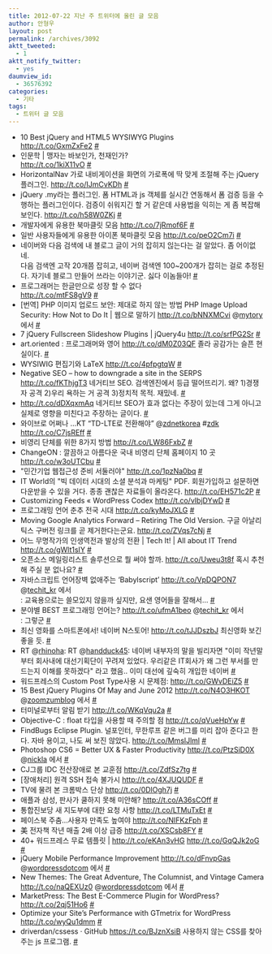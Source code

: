 ```yaml
---
title: 2012-07-22 지난 주 트위터에 올린 글 모음
author: 안형우
layout: post
permalink: /archives/3092
aktt_tweeted:
  - 1
aktt_notify_twitter:
  - yes
daumview_id:
  - 36576392
categories:
  - 기타
tags:
  - 트위터 글 모음
---
```

<ul class="aktt_tweet_digest">
  <li>
    10 Best jQuery and HTML5 WYSIWYG Plugins<br /> <a href="http://t.co/GxmZxFe2" rel="nofollow">http://t.co/GxmZxFe2</a> <a href="http://twitter.com/mytory/statuses/224720988598829056" class="aktt_tweet_time">#</a>
  </li>
  <li>
    인문학 | 맹자는 바보인가, 천재인가?<br /> <a href="http://t.co/1kiX11vO" rel="nofollow">http://t.co/1kiX11vO</a> <a href="http://twitter.com/mytory/statuses/224830079820247040" class="aktt_tweet_time">#</a>
  </li>
  <li>
    HorizontalNav 가로 내비게이션을 화면의 가로폭에 딱 맞게 조절해 주는 jQuery 플러그인. <a href="http://t.co/IJmCvKDh" rel="nofollow">http://t.co/IJmCvKDh</a> <a href="http://twitter.com/mytory/statuses/224857203939618816" class="aktt_tweet_time">#</a>
  </li>
  <li>
    jQuery .my라는 플러그인. 폼 HTML과 js 객체를 실시간 연동해서 폼 검증 등을 수행하는 플러그인이다. 검증이 쉬워지긴 할 거 같은데 사용법을 익히는 게 좀 복잡해 보인다. <a href="http://t.co/h58W0ZKj" rel="nofollow">http://t.co/h58W0ZKj</a> <a href="http://twitter.com/mytory/statuses/224860698776305664" class="aktt_tweet_time">#</a>
  </li>
  <li>
    개발자에게 유용한 북마클릿 모음 <a href="http://t.co/7jRmof6F" rel="nofollow">http://t.co/7jRmof6F</a> <a href="http://twitter.com/mytory/statuses/224886355057061889" class="aktt_tweet_time">#</a>
  </li>
  <li>
    일반 사용자들에게 유용한 아이폰 북마클릿 모음 <a href="http://t.co/peO2Cm7i" rel="nofollow">http://t.co/peO2Cm7i</a> <a href="http://twitter.com/mytory/statuses/224892630553722883" class="aktt_tweet_time">#</a>
  </li>
  <li>
    네이버와 다음 검색에 내 블로그 글이 거의 잡히지 읺는다는 걸 알았다. 좀 어이없네.<br /> 다음 검색엔 고작 20개쯤 잡히고, 네이버 검색엔 100~200개가 잡히는 걸로 추정된다. 자기네 블로그 만들어 쓰라는 이야기군. 싫다 이놈들아! <a href="http://twitter.com/mytory/statuses/224957526561669120" class="aktt_tweet_time">#</a>
  </li>
  <li>
    프로그래머는 한글만으로 성장 할 수 없다<br /> <a href="http://t.co/mtFS8gV9" rel="nofollow">http://t.co/mtFS8gV9</a> <a href="http://twitter.com/mytory/statuses/225044131460825089" class="aktt_tweet_time">#</a>
  </li>
  <li>
    [번역] PHP 이미지 업로드 보안: 제대로 하지 않는 방법 PHP Image Upload Security: How Not to Do It | 웹으로 말하기 <a href="http://t.co/bNNXMCvi" rel="nofollow">http://t.co/bNNXMCvi</a> @<a href="http://twitter.com/mytory" class="aktt_username">mytory</a> 에서 <a href="http://twitter.com/mytory/statuses/225047797525786624" class="aktt_tweet_time">#</a>
  </li>
  <li>
    7 jQuery Fullscreen Slideshow Plugins | jQuery4u <a href="http://t.co/srfPG2Sr" rel="nofollow">http://t.co/srfPG2Sr</a> <a href="http://twitter.com/mytory/statuses/225049878496161792" class="aktt_tweet_time">#</a>
  </li>
  <li>
    art.oriented : 프로그래머와 영어 <a href="http://t.co/dM0Z03QF" rel="nofollow">http://t.co/dM0Z03QF</a> 졸라 공감가는 슬픈 현실이다. <a href="http://twitter.com/mytory/statuses/225052023186403329" class="aktt_tweet_time">#</a>
  </li>
  <li>
    WYSIWIG 편집기와 LaTeX <a href="http://t.co/4pfpgtqW" rel="nofollow">http://t.co/4pfpgtqW</a> <a href="http://twitter.com/mytory/statuses/225053873214197761" class="aktt_tweet_time">#</a>
  </li>
  <li>
    Negative SEO &#8211; how to downgrade a site in the SERPS <a href="http://t.co/fKThjgT3" rel="nofollow">http://t.co/fKThjgT3</a> 네거티브 SEO. 검색엔진에서 등급 떨어뜨리기. 왜? 1)경쟁자 공격 2)우리 욕하는 거 공격 3)정치적 목적. 재밌네. <a href="http://twitter.com/mytory/statuses/225060248950538240" class="aktt_tweet_time">#</a>
  </li>
  <li>
    <a href="http://t.co/dDXqxmAq" rel="nofollow">http://t.co/dDXqxmAq</a> 네거티브 SEO가 효과 없다는 주장이 있는데 그게 아니고 실제로 영향을 미친다고 주장하는 글이다. <a href="http://twitter.com/mytory/statuses/225060473006075904" class="aktt_tweet_time">#</a>
  </li>
  <li>
    와이브로 어쩌나 …KT “TD-LTE로 전환해야” @<a href="http://twitter.com/zdnetkorea" class="aktt_username">zdnetkorea</a> #<a href="http://search.twitter.com/search?q=%23zdk" class="aktt_hashtag">zdk</a> <a href="http://t.co/C7jsREff" rel="nofollow">http://t.co/C7jsREff</a> <a href="http://twitter.com/mytory/statuses/225146402911690752" class="aktt_tweet_time">#</a>
  </li>
  <li>
    비영리 단체를 위한 8가지 방법 <a href="http://t.co/LW86FxbZ" rel="nofollow">http://t.co/LW86FxbZ</a> <a href="http://twitter.com/mytory/statuses/225545863970299905" class="aktt_tweet_time">#</a>
  </li>
  <li>
    ChangeON : 깔끔하고 아름다운 국내 비영리 단체 홈페이지 10 곳 <a href="http://t.co/w3oUTCbu" rel="nofollow">http://t.co/w3oUTCbu</a> <a href="http://twitter.com/mytory/statuses/225545898468442112" class="aktt_tweet_time">#</a>
  </li>
  <li>
    "민간기업 웹접근성 준비 서둘러야" <a href="http://t.co/1pzNa0bq" rel="nofollow">http://t.co/1pzNa0bq</a> <a href="http://twitter.com/mytory/statuses/225545982073507840" class="aktt_tweet_time">#</a>
  </li>
  <li>
    IT World의 "빅 데이터 시대의 소셜 분석과 마케팅" PDF. 회원가입하고 설문하면 다운받을 수 있을 거다. 종종 괜찮은 자료들이 올라온다. <a href="http://t.co/EH571c2P" rel="nofollow">http://t.co/EH571c2P</a> <a href="http://twitter.com/mytory/statuses/225546549034360834" class="aktt_tweet_time">#</a>
  </li>
  <li>
    Customizing Feeds « WordPress Codex <a href="http://codex.wordpress.org/Customizing_Feeds" rel="nofollow">http://t.co/vIbjDYwD</a> <a href="http://twitter.com/mytory/statuses/225978545074216960" class="aktt_tweet_time">#</a>
  </li>
  <li>
    프로그래밍 언어 춘추 전국 시대 <a href="http://t.co/kyMoJXLG" rel="nofollow">http://t.co/kyMoJXLG</a> <a href="http://twitter.com/mytory/statuses/225997317642260480" class="aktt_tweet_time">#</a>
  </li>
  <li>
    Moving Google Analytics Forward &#8211; Retiring The Old Version. 구글 아날리틱스 구버전 링크를 곧 제거한다는군요. <a href="http://t.co/ZVqs7cNj" rel="nofollow">http://t.co/ZVqs7cNj</a> <a href="http://twitter.com/mytory/statuses/226012298341396481" class="aktt_tweet_time">#</a>
  </li>
  <li>
    어느 무명작가의 인생역전과 발상의 전환 | Tech It! | All about IT Trend <a href="http://t.co/gWlt1sIY" rel="nofollow">http://t.co/gWlt1sIY</a> <a href="http://twitter.com/mytory/statuses/226180034971451392" class="aktt_tweet_time">#</a>
  </li>
  <li>
    오픈소스 메일링리스트 솔루션으로 뭘 써야 할까. <a href="http://t.co/Uweu3t8f" rel="nofollow">http://t.co/Uweu3t8f</a> 혹시 추천해 주실 분 없나요? <a href="http://twitter.com/mytory/statuses/226260202859687936" class="aktt_tweet_time">#</a>
  </li>
  <li>
    자바스크립트 언어장벽 없애주는 ‘Babylscript’ <a href="http://t.co/VpDQPON7" rel="nofollow">http://t.co/VpDQPON7</a> @<a href="http://twitter.com/techit_kr" class="aktt_username">techit_kr</a> 에서<br /> : 교육용으로는 쓸모있지 않을까 싶지만, 요샌 영어들을 잘해서… <a href="http://twitter.com/mytory/statuses/226277547263012864" class="aktt_tweet_time">#</a>
  </li>
  <li>
    분야별 BEST 프로그래밍 언어는? <a href="http://t.co/ufmA1beo" rel="nofollow">http://t.co/ufmA1beo</a> @<a href="http://twitter.com/techit_kr" class="aktt_username">techit_kr</a> 에서<br /> : 그렇군 <a href="http://twitter.com/mytory/statuses/226282077987930113" class="aktt_tweet_time">#</a>
  </li>
  <li>
    최신 영화를 스마트폰에서! 네이버 N스토어! <a href="http://t.co/tJJDszbJ" rel="nofollow">http://t.co/tJJDszbJ</a> 최신영화 보긴 좋을 듯. <a href="http://twitter.com/mytory/statuses/226339419672674306" class="aktt_tweet_time">#</a>
  </li>
  <li>
    RT @<a href="http://twitter.com/rhinoha" class="aktt_username">rhinoha</a>: RT @<a href="http://twitter.com/handduck45" class="aktt_username">handduck45</a>: 네이버 내부자의 말을 빌리자면 "이미 작년말 부터 회사내에 대선기획단이 꾸려져 있었다. 우리같은 IT회사가 왜 그런 부서를 만드는지 이해를 못하겠다" 라고 했음.. 이미 대선에 깊숙히 개입한 네이버 <a href="http://twitter.com/mytory/statuses/226351185794310144" class="aktt_tweet_time">#</a>
  </li>
  <li>
    워드프레스의 Custom Post Type사용 시 문제점: <a href="http://t.co/GWvDEiZ5" rel="nofollow">http://t.co/GWvDEiZ5</a> <a href="http://twitter.com/mytory/statuses/226358783801184256" class="aktt_tweet_time">#</a>
  </li>
  <li>
    15 Best jQuery Plugins Of May and June 2012 <a href="http://t.co/N4O3HKOT" rel="nofollow">http://t.co/N4O3HKOT</a> @<a href="http://twitter.com/zoomzumblog" class="aktt_username">zoomzumblog</a> 에서 <a href="http://twitter.com/mytory/statuses/226360496910135296" class="aktt_tweet_time">#</a>
  </li>
  <li>
    터미널로부터 알림 받기 <a href="http://t.co/WKqVqu2a" rel="nofollow">http://t.co/WKqVqu2a</a> <a href="http://twitter.com/mytory/statuses/226364187683741696" class="aktt_tweet_time">#</a>
  </li>
  <li>
    Objective-C : float 타입을 사용할 때 주의할 점 <a href="http://t.co/qVueHpYw" rel="nofollow">http://t.co/qVueHpYw</a> <a href="http://twitter.com/mytory/statuses/226392010125369344" class="aktt_tweet_time">#</a>
  </li>
  <li>
    FindBugs Eclipse Plugin. 널포인터, 무한루프 같은 버그를 미리 잡아 준다고 한다. 자바 용이고, 나도 써 보진 않았다. <a href="http://t.co/MmslJlml" rel="nofollow">http://t.co/MmslJlml</a> <a href="http://twitter.com/mytory/statuses/226393443805560832" class="aktt_tweet_time">#</a>
  </li>
  <li>
    Photoshop CS6 = Better UX & Faster Productivity <a href="http://t.co/PtzSiD0X" rel="nofollow">http://t.co/PtzSiD0X</a> @<a href="http://twitter.com/nickla" class="aktt_username">nickla</a> 에서 <a href="http://twitter.com/mytory/statuses/226418958025256962" class="aktt_tweet_time">#</a>
  </li>
  <li>
    CJ그룹 IDC 전산장애로 본 교훈점 <a href="http://t.co/ZdfSz7tg" rel="nofollow">http://t.co/ZdfSz7tg</a> <a href="http://twitter.com/mytory/statuses/226455039990960128" class="aktt_tweet_time">#</a>
  </li>
  <li>
    [장애처리] 원격 SSH 접속 불가시 <a href="http://t.co/4XJUQUDF" rel="nofollow">http://t.co/4XJUQUDF</a> <a href="http://twitter.com/mytory/statuses/226455238255726592" class="aktt_tweet_time">#</a>
  </li>
  <li>
    TV에 물려 본 크롬박스 단상 <a href="http://t.co/0DlOgh7j" rel="nofollow">http://t.co/0DlOgh7j</a> <a href="http://twitter.com/mytory/statuses/226456022078861312" class="aktt_tweet_time">#</a>
  </li>
  <li>
    애플과 삼성, 판사가 쿨하지 못해 미안해? <a href="http://t.co/A36sCOff" rel="nofollow">http://t.co/A36sCOff</a> <a href="http://twitter.com/mytory/statuses/226456650280751104" class="aktt_tweet_time">#</a>
  </li>
  <li>
    통합진보당 새 지도부에 대한 요청 사항 <a href="http://t.co/LTMuTxEt" rel="nofollow">http://t.co/LTMuTxEt</a> <a href="http://twitter.com/mytory/statuses/226457654497796097" class="aktt_tweet_time">#</a>
  </li>
  <li>
    페이스북 주춤&#8230;사용자 만족도 높여야 <a href="http://t.co/NIFKzFph" rel="nofollow">http://t.co/NIFKzFph</a> <a href="http://twitter.com/mytory/statuses/226459374112096256" class="aktt_tweet_time">#</a>
  </li>
  <li>
    美 전자책 작년 매출 2배 이상 급증 <a href="http://t.co/XSCsb8FY" rel="nofollow">http://t.co/XSCsb8FY</a> <a href="http://twitter.com/mytory/statuses/226471574792978432" class="aktt_tweet_time">#</a>
  </li>
  <li>
    40+ 워드프레스 무료 템플릿 | <a href="http://t.co/eKAn3vHG" rel="nofollow">http://t.co/eKAn3vHG</a> <a href="http://t.co/GqQJk2oG" rel="nofollow">http://t.co/GqQJk2oG</a> <a href="http://twitter.com/mytory/statuses/226906233284730882" class="aktt_tweet_time">#</a>
  </li>
  <li>
    jQuery Mobile Performance Improvement <a href="http://t.co/dFnvpGas" rel="nofollow">http://t.co/dFnvpGas</a> @<a href="http://twitter.com/wordpressdotcom" class="aktt_username">wordpressdotcom</a> 에서 <a href="http://twitter.com/mytory/statuses/226909406065983489" class="aktt_tweet_time">#</a>
  </li>
  <li>
    New Themes: The Great Adventure, The Columnist, and Vintage Camera <a href="http://t.co/naQEXUz0" rel="nofollow">http://t.co/naQEXUz0</a> @<a href="http://twitter.com/wordpressdotcom" class="aktt_username">wordpressdotcom</a> 에서 <a href="http://twitter.com/mytory/statuses/226909959953211392" class="aktt_tweet_time">#</a>
  </li>
  <li>
    MarketPress: The Best E-Commerce Plugin for WordPress? <a href="http://t.co/2qj51Ho6" rel="nofollow">http://t.co/2qj51Ho6</a> <a href="http://twitter.com/mytory/statuses/227051347269263360" class="aktt_tweet_time">#</a>
  </li>
  <li>
    Optimize your Site’s Performance with GTmetrix for WordPress <a href="http://t.co/wyQu1dmm" rel="nofollow">http://t.co/wyQu1dmm</a> <a href="http://twitter.com/mytory/statuses/227051598088642560" class="aktt_tweet_time">#</a>
  </li>
  <li>
    driverdan/cssess · GitHub <a href="https://t.co/BJznXsiB" rel="nofollow">https://t.co/BJznXsiB</a> 사용하지 않는 CSS를 찾아 주는 js 프로그램. <a href="http://twitter.com/mytory/statuses/227094223894220800" class="aktt_tweet_time">#</a>
  </li>
</ul>